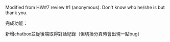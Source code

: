 Modified from HW#7 review #1 (anonymous). Don't know who he/she is but thank you.

完成功能：

新增chatbox並從後端取得對話紀錄（但切換分頁時會出現一點bug）